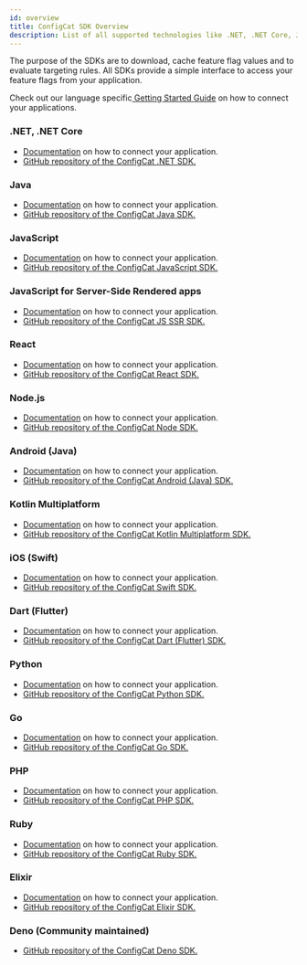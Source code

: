 ```yaml
---
id: overview
title: ConfigCat SDK Overview
description: List of all supported technologies like .NET, .NET Core, Java, JavaScript, PHP, Python, Ruby, Go, Node.js, Android, iOS, Elixir, Dart, React, Angular, Vue.js.
---
```

The purpose of the SDKs are to download, cache feature flag values and to evaluate targeting rules. All SDKs provide a simple interface to access your feature flags from your application.

Check out our language specific<a href="https://app.configcat.com/sdkkey" target="_blank"> Getting Started Guide</a> on how to connect your applications.

### .NET, .NET Core
- [Documentation](sdk-reference/dotnet.md) on how to connect your application.
- <a href="https://github.com/ConfigCat/.net-sdk" target="_blank">GitHub repository of the ConfigCat .NET SDK.</a>
### Java
- [Documentation](sdk-reference/java.md) on how to connect your application.
- <a href="https://github.com/ConfigCat/java-sdk" target="_blank">GitHub repository of the ConfigCat Java SDK.</a>
### JavaScript
- [Documentation](sdk-reference/js.md) on how to connect your application.
- <a href="https://github.com/ConfigCat/js-sdk" target="_blank">GitHub repository of the ConfigCat JavaScript SDK.</a>
### JavaScript for Server-Side Rendered apps
- [Documentation](sdk-reference/js-ssr.md) on how to connect your application.
- <a href="https://github.com/ConfigCat/js-ssr-sdk" target="_blank">GitHub repository of the ConfigCat JS SSR SDK.</a>
### React
- [Documentation](sdk-reference/react.md) on how to connect your application.
- <a href="https://github.com/ConfigCat/react-sdk" target="_blank">GitHub repository of the ConfigCat React SDK.</a>
### Node.js
- [Documentation](sdk-reference/node.md) on how to connect your application.
- <a href="https://github.com/ConfigCat/node-sdk" target="_blank">GitHub repository of the ConfigCat Node SDK.</a>
### Android (Java)
- [Documentation](sdk-reference/android.md) on how to connect your application.
- <a href="https://github.com/configcat/android-sdk" target="_blank">GitHub repository of the ConfigCat Android (Java) SDK.</a>
### Kotlin Multiplatform
- [Documentation](sdk-reference/kotlin.md) on how to connect your application.
- <a href="https://github.com/configcat/kotlin-sdk" target="_blank">GitHub repository of the ConfigCat Kotlin Multiplatform SDK.</a>
### iOS (Swift)
- [Documentation](sdk-reference/ios.md) on how to connect your application.
- <a href="https://github.com/ConfigCat/swift-sdk" target="_blank">GitHub repository of the ConfigCat Swift SDK.</a>
### Dart (Flutter)
- [Documentation](sdk-reference/dart.md) on how to connect your application.
- <a href="https://github.com/configcat/dart-sdk" target="_blank">GitHub repository of the ConfigCat Dart (Flutter) SDK.</a>
### Python
- [Documentation](sdk-reference/python.md) on how to connect your application.
- <a href="https://github.com/ConfigCat/python-sdk" target="_blank">GitHub repository of the ConfigCat Python SDK.</a>
### Go
- [Documentation](sdk-reference/go.md) on how to connect your application.
- <a href="https://github.com/configcat/go-sdk" target="_blank">GitHub repository of the ConfigCat Go SDK.</a>
### PHP
- [Documentation](sdk-reference/php.md) on how to connect your application.
- <a href="https://github.com/configcat/php-sdk" target="_blank">GitHub repository of the ConfigCat PHP SDK.</a>
### Ruby
- [Documentation](sdk-reference/ruby.md) on how to connect your application.
- <a href="https://github.com/configcat/ruby-sdk" target="_blank">GitHub repository of the ConfigCat Ruby SDK.</a>
### Elixir
- [Documentation](sdk-reference/elixir.md) on how to connect your application.
- <a href="https://github.com/configcat/elixir-sdk" target="_blank">GitHub repository of the ConfigCat Elixir SDK.</a>
### Deno (Community maintained)
- <a href="https://github.com/sigewuzhere/configcat-deno" target="_blank">GitHub repository of the ConfigCat Deno SDK.</a>
